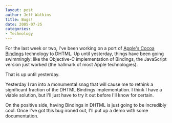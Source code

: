```yaml
--- 
layout: post
author: Jeff Watkins
title: Bugs!
date: 2005-07-25
categories: 
- Technology
---
```


For the last week or two, I've been working on a port of [Apple's Cocoa Bindings](http://developer.apple.com/documentation/Cocoa/Conceptual/CocoaBindings/index.html) technology to DHTML. Up until yesterday, things have been going swimmingly: like the Objective-C implementation of Bindings, the JavaScript version just worked (the hallmark of most Apple technologies).

That is up until yesterday.

Yesterday I ran into a monumental snag that will cause me to rethink a significant fraction of the DHTML Bindings implementation. I think I have a viable solution, but I'll just have to try it out before I'll know for certain.

On the positive side, having Bindings in DHTML is just going to be incredibly cool. Once I've got this bug ironed out, I'll put up a demo with some documentation.